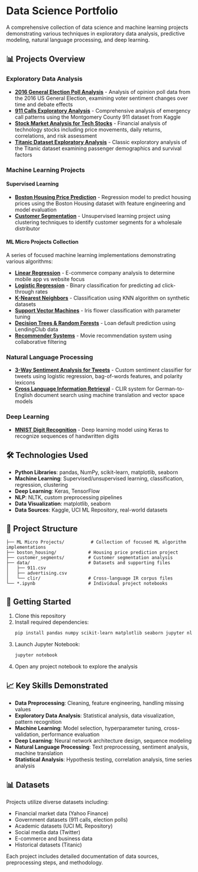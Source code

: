 # Data Science Portfolio

A comprehensive collection of data science and machine learning projects demonstrating various techniques in exploratory data analysis, predictive modeling, natural language processing, and deep learning.

## 📊 Projects Overview

### Exploratory Data Analysis

- **[2016 General Election Poll Analysis](2016%20General%20Election%20Poll%20Analysis.ipynb)** - Analysis of opinion poll data from the 2016 US General Election, examining voter sentiment changes over time and debate effects
- **[911 Calls Exploratory Analysis](911%20Calls%20-%20Exploratory%20Analysis.ipynb)** - Comprehensive analysis of emergency call patterns using the Montgomery County 911 dataset from Kaggle
- **[Stock Market Analysis for Tech Stocks](Stock%20Market%20Analysis%20for%20Tech%20Stocks.ipynb)** - Financial analysis of technology stocks including price movements, daily returns, correlations, and risk assessment
- **[Titanic Dataset Exploratory Analysis](Titanic%20Dataset%20-%20Exploratory%20Analysis.ipynb)** - Classic exploratory analysis of the Titanic dataset examining passenger demographics and survival factors

### Machine Learning Projects

#### Supervised Learning

- **[Boston Housing Price Prediction](boston_housing/)** - Regression model to predict housing prices using the Boston Housing dataset with feature engineering and model evaluation
- **[Customer Segmentation](customer_segments/)** - Unsupervised learning project using clustering techniques to identify customer segments for a wholesale distributor

#### ML Micro Projects Collection

A series of focused machine learning implementations demonstrating various algorithms:

- **[Linear Regression](ML%20Micro%20Projects/Machine%20Learning%20with%20Linear%20Regression.ipynb)** - E-commerce company analysis to determine mobile app vs website focus
- **[Logistic Regression](ML%20Micro%20Projects/Machine%20Learning%20with%20Logistic%20Regression.ipynb)** - Binary classification for predicting ad click-through rates
- **[K-Nearest Neighbors](ML%20Micro%20Projects/ML%20with%20K%20Nearest%20Neighbors.ipynb)** - Classification using KNN algorithm on synthetic datasets
- **[Support Vector Machines](ML%20Micro%20Projects/ML%20with%20Support%20Vector%20Machines.ipynb)** - Iris flower classification with parameter tuning
- **[Decision Trees & Random Forests](ML%20Micro%20Projects/Machine%20Learning%20with%20Decision%20Trees%20and%20Random%20Forests.ipynb)** - Loan default prediction using LendingClub data
- **[Recommender Systems](ML%20Micro%20Projects/Recommender%20Systems%20with%20Python.ipynb)** - Movie recommendation system using collaborative filtering

### Natural Language Processing

- **[3-Way Sentiment Analysis for Tweets](3-Way%20Sentiment%20Analysis%20for%20Tweets.ipynb)** - Custom sentiment classifier for tweets using logistic regression, bag-of-words features, and polarity lexicons
- **[Cross Language Information Retrieval](Cross%20Language%20Information%20Retrieval.ipynb)** - CLIR system for German-to-English document search using machine translation and vector space models

### Deep Learning

- **[MNIST Digit Recognition](digit_recognition-mnist-sequence.ipynb)** - Deep learning model using Keras to recognize sequences of handwritten digits

## 🛠 Technologies Used

- **Python Libraries**: pandas, NumPy, scikit-learn, matplotlib, seaborn
- **Machine Learning**: Supervised/unsupervised learning, classification, regression, clustering
- **Deep Learning**: Keras, TensorFlow
- **NLP**: NLTK, custom preprocessing pipelines
- **Data Visualization**: matplotlib, seaborn
- **Data Sources**: Kaggle, UCI ML Repository, real-world datasets

## 📁 Project Structure

```
├── ML Micro Projects/          # Collection of focused ML algorithm implementations
├── boston_housing/            # Housing price prediction project
├── customer_segments/         # Customer segmentation analysis
├── data/                      # Datasets and supporting files
│   ├── 911.csv
│   ├── advertising.csv
│   └── clir/                  # Cross-language IR corpus files
└── *.ipynb                    # Individual project notebooks
```

## 🚀 Getting Started

1. Clone this repository
2. Install required dependencies:
   ```bash
   pip install pandas numpy scikit-learn matplotlib seaborn jupyter nltk keras tensorflow
   ```
3. Launch Jupyter Notebook:
   ```bash
   jupyter notebook
   ```
4. Open any project notebook to explore the analysis

## 📈 Key Skills Demonstrated

- **Data Preprocessing**: Cleaning, feature engineering, handling missing values
- **Exploratory Data Analysis**: Statistical analysis, data visualization, pattern recognition
- **Machine Learning**: Model selection, hyperparameter tuning, cross-validation, performance evaluation
- **Deep Learning**: Neural network architecture design, sequence modeling
- **Natural Language Processing**: Text preprocessing, sentiment analysis, machine translation
- **Statistical Analysis**: Hypothesis testing, correlation analysis, time series analysis

## 📊 Datasets

Projects utilize diverse datasets including:

- Financial market data (Yahoo Finance)
- Government datasets (911 calls, election polls)
- Academic datasets (UCI ML Repository)
- Social media data (Twitter)
- E-commerce and business data
- Historical datasets (Titanic)

Each project includes detailed documentation of data sources, preprocessing steps, and methodology.
